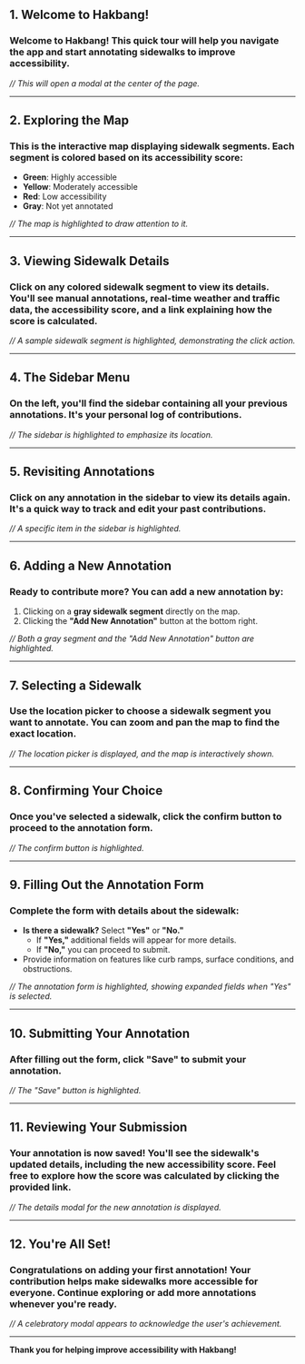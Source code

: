 ## 1. Welcome to Hakbang!

### Welcome to Hakbang! This quick tour will help you navigate the app and start annotating sidewalks to improve accessibility.

_// This will open a modal at the center of the page._

---

## 2. Exploring the Map

### This is the interactive map displaying sidewalk segments. Each segment is colored based on its accessibility score:

-   **Green**: Highly accessible
-   **Yellow**: Moderately accessible
-   **Red**: Low accessibility
-   **Gray**: Not yet annotated

_// The map is highlighted to draw attention to it._

---

## 3. Viewing Sidewalk Details

### Click on any colored sidewalk segment to view its details. You'll see manual annotations, real-time weather and traffic data, the accessibility score, and a link explaining how the score is calculated.

_// A sample sidewalk segment is highlighted, demonstrating the click action._

---

## 4. The Sidebar Menu

### On the left, you'll find the sidebar containing all your previous annotations. It's your personal log of contributions.

_// The sidebar is highlighted to emphasize its location._

---

## 5. Revisiting Annotations

### Click on any annotation in the sidebar to view its details again. It's a quick way to track and edit your past contributions.

_// A specific item in the sidebar is highlighted._

---

## 6. Adding a New Annotation

### Ready to contribute more? You can add a new annotation by:

1. Clicking on a **gray sidewalk segment** directly on the map.
2. Clicking the **"Add New Annotation"** button at the bottom right.

_// Both a gray segment and the "Add New Annotation" button are highlighted._

---

## 7. Selecting a Sidewalk

### Use the location picker to choose a sidewalk segment you want to annotate. You can zoom and pan the map to find the exact location.

_// The location picker is displayed, and the map is interactively shown._

---

## 8. Confirming Your Choice

### Once you've selected a sidewalk, click the **confirm button** to proceed to the annotation form.

_// The confirm button is highlighted._

---

## 9. Filling Out the Annotation Form

### Complete the form with details about the sidewalk:

-   **Is there a sidewalk?** Select **"Yes"** or **"No."**
    -   If **"Yes,"** additional fields will appear for more details.
    -   If **"No,"** you can proceed to submit.
-   Provide information on features like curb ramps, surface conditions, and obstructions.

_// The annotation form is highlighted, showing expanded fields when "Yes" is selected._

---

## 10. Submitting Your Annotation

### After filling out the form, click **"Save"** to submit your annotation.

_// The "Save" button is highlighted._

---

## 11. Reviewing Your Submission

### Your annotation is now saved! You'll see the sidewalk's updated details, including the new accessibility score. Feel free to explore how the score was calculated by clicking the provided link.

_// The details modal for the new annotation is displayed._

---

## 12. You're All Set!

### Congratulations on adding your first annotation! Your contribution helps make sidewalks more accessible for everyone. Continue exploring or add more annotations whenever you're ready.

_// A celebratory modal appears to acknowledge the user's achievement._

---

**Thank you for helping improve accessibility with Hakbang!**
